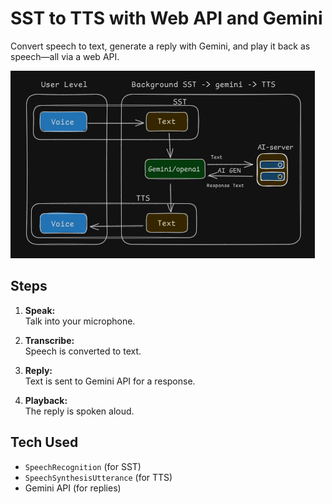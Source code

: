 # SST to TTS with Web API and Gemini

Convert speech to text, generate a reply with Gemini, and play it back as speech—all via a web API.
<br>

![alt text](working.png)

## Steps

1. **Speak:**  
   Talk into your microphone.

2. **Transcribe:**  
   Speech is converted to text.

3. **Reply:**  
   Text is sent to Gemini API for a response.

4. **Playback:**  
   The reply is spoken aloud.

## Tech Used

- `SpeechRecognition` (for SST)
- `SpeechSynthesisUtterance` (for TTS)
- Gemini API (for replies)
